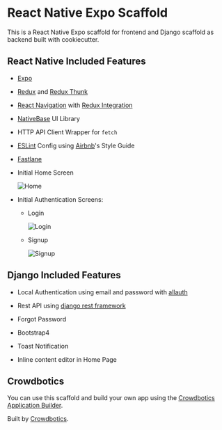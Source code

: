 # React Native Expo Scaffold

This is a React Native Expo scaffold for frontend and Django scaffold as backend built with cookiecutter.

## React Native Included Features

* [Expo](https://docs.expo.io/versions/latest/)

* [Redux](https://github.com/reduxjs/redux) and [Redux Thunk](https://github.com/reduxjs/redux-thunk)

* [React Navigation](https://reactnavigation.org/docs/en/getting-started.html) with [Redux Integration](https://reactnavigation.org/docs/en/redux-integration.html)

* [NativeBase](https://docs.nativebase.io/) UI Library

* HTTP API Client Wrapper for `fetch`

* [ESLint](https://github.com/eslint/eslint) Config using [Airbnb](https://github.com/airbnb/javascript)'s Style Guide

* [Fastlane](https://docs.fastlane.tools/)

* Initial Home Screen

  ![Home](https://github.com/crowdbotics/react-native-expo-scaffold/tree/master/screenshots/home.png)

* Initial Authentication Screens:
  * Login

    ![Login](https://github.com/crowdbotics/react-native-expo-scaffold/tree/master/screenshots/login.png)

  * Signup

    ![Signup](https://github.com/crowdbotics/react-native-expo-scaffold/tree/master/screenshots/signup.png)

## Django Included Features

* Local Authentication using email and password with [allauth](https://pypi.org/project/django-allauth/)

* Rest API using [django rest framework](http://www.django-rest-framework.org/)

* Forgot Password

* Bootstrap4

* Toast Notification

* Inline content editor in Home Page

## Crowdbotics

You can use this scaffold and build your own app using the [Crowdbotics Application Builder](https://app.crowdbotics.com/).

Built by [Crowdbotics](https://www.crowdbotics.com/).
